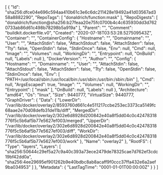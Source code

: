 [
  {
    "Id": "sha256:dfce04e696c594aa410b61c3e6c6dc211428e19492a41d03567ad358a8882290",
    "RepoTags": [
      "donaldrich/function:mask"
    ],
    "RepoDigests": [
      "donaldrich/function@sha256:b27feaa20e75fc0700b4c4c635930dd3d7620733ab86d61c498b78298b5a919a"
    ],
    "Parent": "",
    "Comment": "buildkit.dockerfile.v0",
    "Created": "2020-07-18T03:53:28.527509543Z",
    "Container": "",
    "ContainerConfig": {
      "Hostname": "",
      "Domainname": "",
      "User": "",
      "AttachStdin": false,
      "AttachStdout": false,
      "AttachStderr": false,
      "Tty": false,
      "OpenStdin": false,
      "StdinOnce": false,
      "Env": null,
      "Cmd": null,
      "Image": "",
      "Volumes": null,
      "WorkingDir": "",
      "Entrypoint": null,
      "OnBuild": null,
      "Labels": null
    },
    "DockerVersion": "",
    "Author": "",
    "Config": {
      "Hostname": "",
      "Domainname": "",
      "User": "",
      "AttachStdin": false,
      "AttachStdout": false,
      "AttachStderr": false,
      "Tty": false,
      "OpenStdin": false,
      "StdinOnce": false,
      "Env": [
        "PATH=/usr/local/sbin:/usr/local/bin:/usr/sbin:/usr/bin:/sbin:/bin"
      ],
      "Cmd": null,
      "ArgsEscaped": true,
      "Image": "",
      "Volumes": null,
      "WorkingDir": "",
      "Entrypoint": [
        "mask"
      ],
      "OnBuild": null,
      "Labels": null
    },
    "Architecture": "amd64",
    "Os": "linux",
    "Size": 9440777,
    "VirtualSize": 9440777,
    "GraphDriver": {
      "Data": {
        "LowerDir": "/var/lib/docker/overlay2/8593760d661c4e511217ccbe253ec3373ca5149fc68aae2e70d08defb31de11b/diff",
        "MergedDir": "/var/lib/docker/overlay2/302e6d8928d200842e40a8f5dd04c0c42478318776f5c5b6af5b77e5627ef003/merged",
        "UpperDir": "/var/lib/docker/overlay2/302e6d8928d200842e40a8f5dd04c0c42478318776f5c5b6af5b77e5627ef003/diff",
        "WorkDir": "/var/lib/docker/overlay2/302e6d8928d200842e40a8f5dd04c0c42478318776f5c5b6af5b77e5627ef003/work"
      },
      "Name": "overlay2"
    },
    "RootFS": {
      "Type": "layers",
      "Layers": [
        "sha256:50644c29ef5a27c9a40c393a73ece2479de78325cae7d762ef3cdc19bf42dd0a",
        "sha256:4ee29695ef901262b9e40bdbc8ab8acaff9f0ccc37ffa432e6a2aef9ba034953"
      ]
    },
    "Metadata": {
      "LastTagTime": "0001-01-01T00:00:00Z"
    }
  }
]
